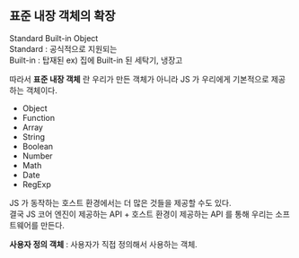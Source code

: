 ## 표준 내장 객체의 확장

Standard Built-in Object  
Standard : 공식적으로 지원되는  
Built-in : 탑재된  ex) 집에 Built-in 된 세탁기, 냉장고  

따라서 **표준 내장 객체** 란 우리가 만든 객체가 아니라 JS 가 우리에게 기본적으로 제공하는 객체이다.  

- Object
- Function
- Array
- String
- Boolean
- Number
- Math
- Date
- RegExp

JS 가 동작하는 호스트 환경에서는 더 많은 것들을 제공할 수도 있다.  
결국 JS 코어 엔진이 제공하는 API + 호스트 환경이 제공하는 API 를 통해 우리는 소프트웨어를 만든다.  


**사용자 정의 객체** : 사용자가 직접 정의해서 사용하는 객체.  
